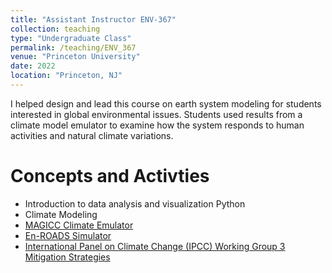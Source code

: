```yaml
---
title: "Assistant Instructor ENV-367"
collection: teaching
type: "Undergraduate Class"
permalink: /teaching/ENV_367
venue: "Princeton University"
date: 2022
location: "Princeton, NJ"
---
```


I helped design and lead this course on earth system modeling for students interested in global environmental issues. Students used results from a climate model emulator to examine how the system responds to human activities and natural climate variations. 

Concepts and Activties
======
- Introduction to data analysis and visualization Python
- Climate Modeling 
- [MAGICC Climate Emulator](https://live.magicc.org/) 
- [En-ROADS Simulator](https://www.climateinteractive.org/en-roads/)
- [International Panel on Climate Change (IPCC) Working Group 3 Mitigation Strategies](https://www.ipcc.ch/working-group/wg3/)

